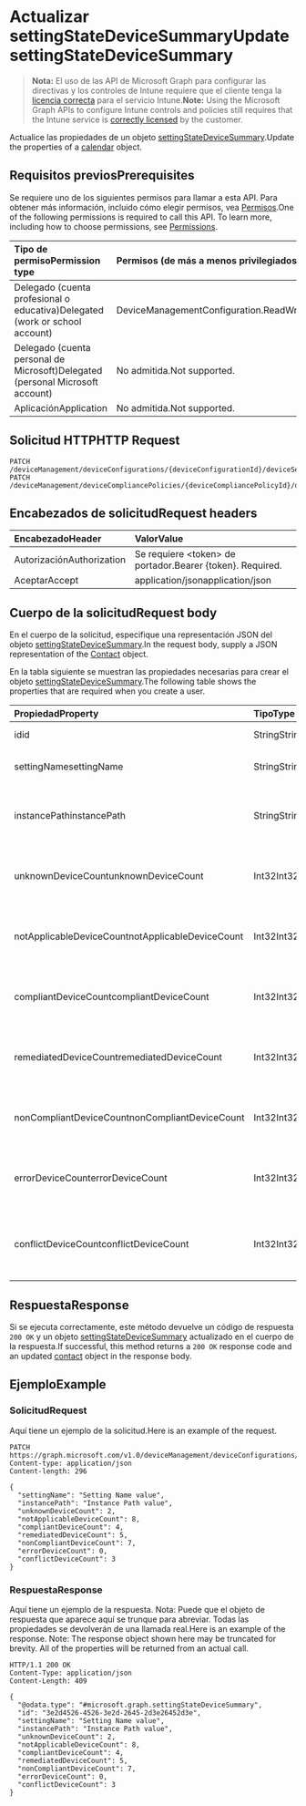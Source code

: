 # <a name="update-settingstatedevicesummary"></a><span data-ttu-id="82024-101">Actualizar settingStateDeviceSummary</span><span class="sxs-lookup"><span data-stu-id="82024-101">Update settingStateDeviceSummary</span></span>

> <span data-ttu-id="82024-102">**Nota:** El uso de las API de Microsoft Graph para configurar las directivas y los controles de Intune requiere que el cliente tenga la [licencia correcta](https://go.microsoft.com/fwlink/?linkid=839381) para el servicio Intune.</span><span class="sxs-lookup"><span data-stu-id="82024-102">**Note:** Using the Microsoft Graph APIs to configure Intune controls and policies still requires that the Intune service is [correctly licensed](https://go.microsoft.com/fwlink/?linkid=839381) by the customer.</span></span>

<span data-ttu-id="82024-103">Actualice las propiedades de un objeto [settingStateDeviceSummary](../resources/intune_deviceconfig_settingstatedevicesummary.md).</span><span class="sxs-lookup"><span data-stu-id="82024-103">Update the properties of a [calendar](../resources/intune_deviceconfig_settingstatedevicesummary.md) object.</span></span>
## <a name="prerequisites"></a><span data-ttu-id="82024-104">Requisitos previos</span><span class="sxs-lookup"><span data-stu-id="82024-104">Prerequisites</span></span>
<span data-ttu-id="82024-p101">Se requiere uno de los siguientes permisos para llamar a esta API. Para obtener más información, incluido cómo elegir permisos, vea [Permisos](../../../concepts/permissions_reference.md).</span><span class="sxs-lookup"><span data-stu-id="82024-p101">One of the following permissions is required to call this API. To learn more, including how to choose permissions, see [Permissions](../../../concepts/permissions_reference.md).</span></span>

|<span data-ttu-id="82024-107">Tipo de permiso</span><span class="sxs-lookup"><span data-stu-id="82024-107">Permission type</span></span>|<span data-ttu-id="82024-108">Permisos (de más a menos privilegiados)</span><span class="sxs-lookup"><span data-stu-id="82024-108">Permissions (from least to most privileged)</span></span>|
|:---|:---|
|<span data-ttu-id="82024-109">Delegado (cuenta profesional o educativa)</span><span class="sxs-lookup"><span data-stu-id="82024-109">Delegated (work or school account)</span></span>|<span data-ttu-id="82024-110">DeviceManagementConfiguration.ReadWrite.All</span><span class="sxs-lookup"><span data-stu-id="82024-110">DeviceManagementConfiguration.ReadWrite.All</span></span>|
|<span data-ttu-id="82024-111">Delegado (cuenta personal de Microsoft)</span><span class="sxs-lookup"><span data-stu-id="82024-111">Delegated (personal Microsoft account)</span></span>|<span data-ttu-id="82024-112">No admitida.</span><span class="sxs-lookup"><span data-stu-id="82024-112">Not supported.</span></span>|
|<span data-ttu-id="82024-113">Aplicación</span><span class="sxs-lookup"><span data-stu-id="82024-113">Application</span></span>|<span data-ttu-id="82024-114">No admitida.</span><span class="sxs-lookup"><span data-stu-id="82024-114">Not supported.</span></span>|

## <a name="http-request"></a><span data-ttu-id="82024-115">Solicitud HTTP</span><span class="sxs-lookup"><span data-stu-id="82024-115">HTTP Request</span></span>
<!-- {
  "blockType": "ignored"
}
-->
``` http
PATCH /deviceManagement/deviceConfigurations/{deviceConfigurationId}/deviceSettingStateSummaries/{settingStateDeviceSummaryId}
PATCH /deviceManagement/deviceCompliancePolicies/{deviceCompliancePolicyId}/deviceSettingStateSummaries/{settingStateDeviceSummaryId}
```

## <a name="request-headers"></a><span data-ttu-id="82024-116">Encabezados de solicitud</span><span class="sxs-lookup"><span data-stu-id="82024-116">Request headers</span></span>
|<span data-ttu-id="82024-117">Encabezado</span><span class="sxs-lookup"><span data-stu-id="82024-117">Header</span></span>|<span data-ttu-id="82024-118">Valor</span><span class="sxs-lookup"><span data-stu-id="82024-118">Value</span></span>|
|:---|:---|
|<span data-ttu-id="82024-119">Autorización</span><span class="sxs-lookup"><span data-stu-id="82024-119">Authorization</span></span>|<span data-ttu-id="82024-120">Se requiere &lt;token&gt; de portador.</span><span class="sxs-lookup"><span data-stu-id="82024-120">Bearer {token}. Required.</span></span>|
|<span data-ttu-id="82024-121">Aceptar</span><span class="sxs-lookup"><span data-stu-id="82024-121">Accept</span></span>|<span data-ttu-id="82024-122">application/json</span><span class="sxs-lookup"><span data-stu-id="82024-122">application/json</span></span>|

## <a name="request-body"></a><span data-ttu-id="82024-123">Cuerpo de la solicitud</span><span class="sxs-lookup"><span data-stu-id="82024-123">Request body</span></span>
<span data-ttu-id="82024-124">En el cuerpo de la solicitud, especifique una representación JSON del objeto [settingStateDeviceSummary](../resources/intune_deviceconfig_settingstatedevicesummary.md).</span><span class="sxs-lookup"><span data-stu-id="82024-124">In the request body, supply a JSON representation of the [Contact](../resources/intune_deviceconfig_settingstatedevicesummary.md) object.</span></span>

<span data-ttu-id="82024-125">En la tabla siguiente se muestran las propiedades necesarias para crear el objeto [settingStateDeviceSummary](../resources/intune_deviceconfig_settingstatedevicesummary.md).</span><span class="sxs-lookup"><span data-stu-id="82024-125">The following table shows the properties that are required when you create a user.</span></span>

|<span data-ttu-id="82024-126">Propiedad</span><span class="sxs-lookup"><span data-stu-id="82024-126">Property</span></span>|<span data-ttu-id="82024-127">Tipo</span><span class="sxs-lookup"><span data-stu-id="82024-127">Type</span></span>|<span data-ttu-id="82024-128">Descripción</span><span class="sxs-lookup"><span data-stu-id="82024-128">Description</span></span>|
|:---|:---|:---|
|<span data-ttu-id="82024-129">id</span><span class="sxs-lookup"><span data-stu-id="82024-129">id</span></span>|<span data-ttu-id="82024-130">String</span><span class="sxs-lookup"><span data-stu-id="82024-130">String</span></span>|<span data-ttu-id="82024-131">Clave de la entidad.</span><span class="sxs-lookup"><span data-stu-id="82024-131">Key of the setting.</span></span>|
|<span data-ttu-id="82024-132">settingName</span><span class="sxs-lookup"><span data-stu-id="82024-132">settingName</span></span>|<span data-ttu-id="82024-133">String</span><span class="sxs-lookup"><span data-stu-id="82024-133">String</span></span>|<span data-ttu-id="82024-134">Nombre de la configuración</span><span class="sxs-lookup"><span data-stu-id="82024-134">Name of the setting.</span></span>|
|<span data-ttu-id="82024-135">instancePath</span><span class="sxs-lookup"><span data-stu-id="82024-135">instancePath</span></span>|<span data-ttu-id="82024-136">String</span><span class="sxs-lookup"><span data-stu-id="82024-136">String</span></span>|<span data-ttu-id="82024-137">Nombre de InstancePath para la configuración</span><span class="sxs-lookup"><span data-stu-id="82024-137">Name of the InstancePath for the setting</span></span>|
|<span data-ttu-id="82024-138">unknownDeviceCount</span><span class="sxs-lookup"><span data-stu-id="82024-138">unknownDeviceCount</span></span>|<span data-ttu-id="82024-139">Int32</span><span class="sxs-lookup"><span data-stu-id="82024-139">Int32</span></span>|<span data-ttu-id="82024-140">Número de dispositivos desconocido para la configuración</span><span class="sxs-lookup"><span data-stu-id="82024-140">Device Unkown count for the setting</span></span>|
|<span data-ttu-id="82024-141">notApplicableDeviceCount</span><span class="sxs-lookup"><span data-stu-id="82024-141">notApplicableDeviceCount</span></span>|<span data-ttu-id="82024-142">Int32</span><span class="sxs-lookup"><span data-stu-id="82024-142">Int32</span></span>|<span data-ttu-id="82024-143">Número de dispositivos no aplicables para la configuración</span><span class="sxs-lookup"><span data-stu-id="82024-143">Device Not Applicable count for the setting</span></span>|
|<span data-ttu-id="82024-144">compliantDeviceCount</span><span class="sxs-lookup"><span data-stu-id="82024-144">compliantDeviceCount</span></span>|<span data-ttu-id="82024-145">Int32</span><span class="sxs-lookup"><span data-stu-id="82024-145">Int32</span></span>|<span data-ttu-id="82024-146">Número de dispositivos compatibles para la configuración</span><span class="sxs-lookup"><span data-stu-id="82024-146">Device Compliant count for the setting</span></span>|
|<span data-ttu-id="82024-147">remediatedDeviceCount</span><span class="sxs-lookup"><span data-stu-id="82024-147">remediatedDeviceCount</span></span>|<span data-ttu-id="82024-148">Int32</span><span class="sxs-lookup"><span data-stu-id="82024-148">Int32</span></span>|<span data-ttu-id="82024-149">Número de dispositivos compatibles para la configuración</span><span class="sxs-lookup"><span data-stu-id="82024-149">Device Compliant count for the setting</span></span>|
|<span data-ttu-id="82024-150">nonCompliantDeviceCount</span><span class="sxs-lookup"><span data-stu-id="82024-150">nonCompliantDeviceCount</span></span>|<span data-ttu-id="82024-151">Int32</span><span class="sxs-lookup"><span data-stu-id="82024-151">Int32</span></span>|<span data-ttu-id="82024-152">Número de dispositivos no compatibles para la configuración</span><span class="sxs-lookup"><span data-stu-id="82024-152">Device NonCompliant count for the setting</span></span>|
|<span data-ttu-id="82024-153">errorDeviceCount</span><span class="sxs-lookup"><span data-stu-id="82024-153">errorDeviceCount</span></span>|<span data-ttu-id="82024-154">Int32</span><span class="sxs-lookup"><span data-stu-id="82024-154">Int32</span></span>|<span data-ttu-id="82024-155">Número de errores de dispositivo para la configuración</span><span class="sxs-lookup"><span data-stu-id="82024-155">Device error count for the setting</span></span>|
|<span data-ttu-id="82024-156">conflictDeviceCount</span><span class="sxs-lookup"><span data-stu-id="82024-156">conflictDeviceCount</span></span>|<span data-ttu-id="82024-157">Int32</span><span class="sxs-lookup"><span data-stu-id="82024-157">Int32</span></span>|<span data-ttu-id="82024-158">Número de errores de conflictos de dispositivo para la configuración</span><span class="sxs-lookup"><span data-stu-id="82024-158">Device conflict error count for the setting</span></span>|



## <a name="response"></a><span data-ttu-id="82024-159">Respuesta</span><span class="sxs-lookup"><span data-stu-id="82024-159">Response</span></span>
<span data-ttu-id="82024-160">Si se ejecuta correctamente, este método devuelve un código de respuesta `200 OK` y un objeto [settingStateDeviceSummary](../resources/intune_deviceconfig_settingstatedevicesummary.md) actualizado en el cuerpo de la respuesta.</span><span class="sxs-lookup"><span data-stu-id="82024-160">If successful, this method returns a `200 OK` response code and an updated [contact](../resources/intune_deviceconfig_settingstatedevicesummary.md) object in the response body.</span></span>

## <a name="example"></a><span data-ttu-id="82024-161">Ejemplo</span><span class="sxs-lookup"><span data-stu-id="82024-161">Example</span></span>
### <a name="request"></a><span data-ttu-id="82024-162">Solicitud</span><span class="sxs-lookup"><span data-stu-id="82024-162">Request</span></span>
<span data-ttu-id="82024-163">Aquí tiene un ejemplo de la solicitud.</span><span class="sxs-lookup"><span data-stu-id="82024-163">Here is an example of the request.</span></span>
``` http
PATCH https://graph.microsoft.com/v1.0/deviceManagement/deviceConfigurations/{deviceConfigurationId}/deviceSettingStateSummaries/{settingStateDeviceSummaryId}
Content-type: application/json
Content-length: 296

{
  "settingName": "Setting Name value",
  "instancePath": "Instance Path value",
  "unknownDeviceCount": 2,
  "notApplicableDeviceCount": 8,
  "compliantDeviceCount": 4,
  "remediatedDeviceCount": 5,
  "nonCompliantDeviceCount": 7,
  "errorDeviceCount": 0,
  "conflictDeviceCount": 3
}
```

### <a name="response"></a><span data-ttu-id="82024-164">Respuesta</span><span class="sxs-lookup"><span data-stu-id="82024-164">Response</span></span>
<span data-ttu-id="82024-p102">Aquí tiene un ejemplo de la respuesta. Nota: Puede que el objeto de respuesta que aparece aquí se trunque para abreviar. Todas las propiedades se devolverán de una llamada real.</span><span class="sxs-lookup"><span data-stu-id="82024-p102">Here is an example of the response. Note: The response object shown here may be truncated for brevity. All of the properties will be returned from an actual call.</span></span>
``` http
HTTP/1.1 200 OK
Content-Type: application/json
Content-Length: 409

{
  "@odata.type": "#microsoft.graph.settingStateDeviceSummary",
  "id": "3e2d4526-4526-3e2d-2645-2d3e26452d3e",
  "settingName": "Setting Name value",
  "instancePath": "Instance Path value",
  "unknownDeviceCount": 2,
  "notApplicableDeviceCount": 8,
  "compliantDeviceCount": 4,
  "remediatedDeviceCount": 5,
  "nonCompliantDeviceCount": 7,
  "errorDeviceCount": 0,
  "conflictDeviceCount": 3
}
```



